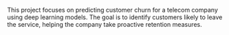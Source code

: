 This project focuses on predicting customer churn for a telecom company using deep learning models. The goal is to identify customers likely to leave the service, helping the company take proactive retention measures.
